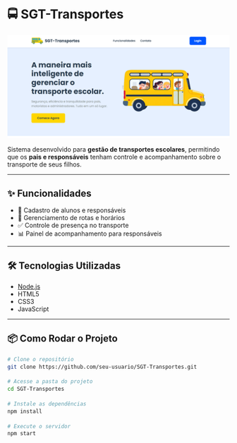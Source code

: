 # 🚍 SGT-Transportes  

<img src="assets/sgt.png" alt="SGT-Transportes" width="600"/>  

Sistema desenvolvido para **gestão de transportes escolares**, permitindo que os **pais e responsáveis** tenham controle e acompanhamento sobre o transporte de seus filhos.  

---

## ✨ Funcionalidades
- 📌 Cadastro de alunos e responsáveis  
- 🚌 Gerenciamento de rotas e horários  
- ✅ Controle de presença no transporte  
- 📊 Painel de acompanhamento para responsáveis  

---

## 🛠️ Tecnologias Utilizadas
- [Node.js](https://nodejs.org/)  
- HTML5  
- CSS3  
- JavaScript  

---

## 📦 Como Rodar o Projeto

```bash
# Clone o repositório
git clone https://github.com/seu-usuario/SGT-Transportes.git

# Acesse a pasta do projeto
cd SGT-Transportes

# Instale as dependências
npm install

# Execute o servidor
npm start
